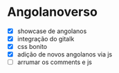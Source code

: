 # Angolanoverso
- [x] showcase de angolanos
- [x] integração do gitalk
- [x] css bonito
- [x] adição de novos angolanos via js
- [ ] arrumar os comments e js
